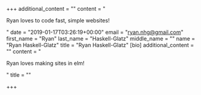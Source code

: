 +++
additional_content = ""
content = "<p>Ryan loves to code fast, simple websites!</p>"
date = "2019-01-17T03:26:19+00:00"
email = "ryan.nhg@gmail.com"
first_name = "Ryan"
last_name = "Haskell-Glatz"
middle_name = ""
name = "Ryan Haskell-Glatz"
title = "Ryan Haskell-Glatz"
[bio]
additional_content = ""
content = "<p>Ryan loves making sites in elm!</p>"
title = ""

+++

